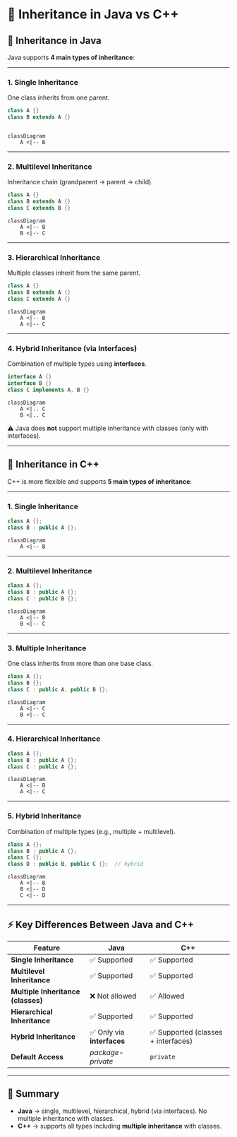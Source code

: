 # 🚀 Inheritance in Java vs C++

## 🔷 Inheritance in Java

Java supports **4 main types of inheritance**:

---

### 1. Single Inheritance

One class inherits from one parent.

```java
class A {}
class B extends A {}
```

```

```

```mermaid
classDiagram
    A <|-- B
```

---

### 2. Multilevel Inheritance

Inheritance chain (grandparent → parent → child).

```java
class A {}
class B extends A {}
class C extends B {}
```

```mermaid
classDiagram
    A <|-- B
    B <|-- C
```

---

### 3. Hierarchical Inheritance

Multiple classes inherit from the same parent.

```java
class A {}
class B extends A {}
class C extends A {}
```

```mermaid
classDiagram
    A <|-- B
    A <|-- C
```

---

### 4. Hybrid Inheritance (via Interfaces)

Combination of multiple types using **interfaces**.

```java
interface A {}
interface B {}
class C implements A, B {}
```

```mermaid
classDiagram
    A <|.. C
    B <|.. C
```

⚠️ Java does **not** support multiple inheritance with classes (only with interfaces).

---

## 🔷 Inheritance in C++

C++ is more flexible and supports **5 main types of inheritance**:

---

### 1. Single Inheritance

```cpp
class A {};
class B : public A {};
```

```mermaid
classDiagram
    A <|-- B
```

---

### 2. Multilevel Inheritance

```cpp
class A {};
class B : public A {};
class C : public B {};
```

```mermaid
classDiagram
    A <|-- B
    B <|-- C
```

---

### 3. Multiple Inheritance

One class inherits from more than one base class.

```cpp
class A {};
class B {};
class C : public A, public B {};
```

```mermaid
classDiagram
    A <|-- C
    B <|-- C
```

---

### 4. Hierarchical Inheritance

```cpp
class A {};
class B : public A {};
class C : public A {};
```

```mermaid
classDiagram
    A <|-- B
    A <|-- C
```

---

### 5. Hybrid Inheritance

Combination of multiple types (e.g., multiple + multilevel).

```cpp
class A {};
class B : public A {};
class C {};
class D : public B, public C {};  // hybrid
```

```mermaid
classDiagram
    A <|-- B
    B <|-- D
    C <|-- D
```

---

## ⚡ Key Differences Between Java and C++

| Feature                            | Java                       | C++                                 |
| ---------------------------------- | -------------------------- | ----------------------------------- |
| **Single Inheritance**             | ✅ Supported               | ✅ Supported                        |
| **Multilevel Inheritance**         | ✅ Supported               | ✅ Supported                        |
| **Multiple Inheritance (classes)** | ❌ Not allowed             | ✅ Allowed                          |
| **Hierarchical Inheritance**       | ✅ Supported               | ✅ Supported                        |
| **Hybrid Inheritance**             | ✅ Only via **interfaces** | ✅ Supported (classes + interfaces) |
| **Default Access**                 | _package-private_          | `private`                           |

---

## 📌 Summary

- **Java** → single, multilevel, hierarchical, hybrid (via interfaces). No multiple inheritance with classes.
- **C++** → supports all types including **multiple inheritance** with classes.

```

```
